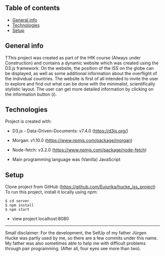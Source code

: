## Table of contents

- [General info](#general-info)
- [Technologies](#technologies)
- [Setup](#setup)

## General info

TThis project was created as part of the HfK course (Always under Construction) and contains a dynamic website which was created using the D3.js framework. On the website, the position of the ISS on the globe can be displayed, as well as some additional information about the overflight of the individual countries. The website is first of all intended to invite the user to explore and find out what can be done with the minimalist, scientifically stylistic layout. The user can get more detailed information by clicking on the information button (i).

## Technologies

Project is created with:

- D3.js - Data-Driven-Documents: v7.4.0 (https://d3js.org/)
- Morgan: v1.10.0 (https://www.npmjs.com/package/morgan)
- Node-fetch: v3.2.0 (https://www.npmjs.com/package/node-fetch)

- Main programming language was (Vanilla) JavaScript

## Setup

Clone project from GitHub (https://github.com/Eujurika/hucke_iss_project)
To run this project, install it locally using npm:

```
$ cd server
$ npm install
$ npm start
```

- view project localhost:8080

---

Small disclaimer: For the development, the SetUp of my father Jürgen Hucke was partly used by me, so there are a few commits under this name. My father was also sometimes able to help me with difficult problems through pair programming. (After all, four eyes see more than two).
